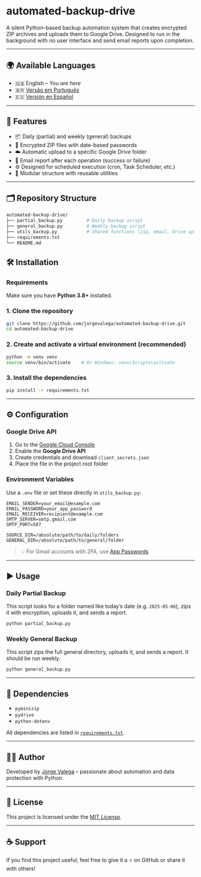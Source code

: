 # automated-backup-drive

A silent Python-based backup automation system that creates encrypted ZIP archives and uploads them to Google Drive. Designed to run in the background with no user interface and send email reports upon completion.

---

## 🌍 Available Languages

- 🇬🇧 English – *You are here*
- 🇧🇷 [Versão em Português](https://github.com/jorgevalega/conversor-de-texto-para-ipa)
- 🇪🇸 [Versión en Español](https://github.com/jorgevalega/convertidor-de-texto-a-ipa)

---

## 🔧 Features

- 📦 Daily (partial) and weekly (general) backups
- 🔐 Encrypted ZIP files with date-based passwords
- ☁️ Automatic upload to a specific Google Drive folder
- 📧 Email report after each operation (success or failure)
- ⚙️ Designed for scheduled execution (cron, Task Scheduler, etc.)
- 🧩 Modular structure with reusable utilities

---

## 🗂️ Repository Structure

```bash
automated-backup-drive/
├── partial_backup.py         # Daily backup script
├── general_backup.py         # Weekly backup script
├── utils_backup.py           # Shared functions (zip, email, Drive upload)
├── requirements.txt
└── README.md
```
## 🛠️ Installation

### Requirements

Make sure you have **Python 3.8+** installed.

### 1. Clone the repository

```bash
git clone https://github.com/jorgevalega/automated-backup-drive.git
cd automated-backup-drive
```

### 2. Create and activate a virtual environment (recommended)

```bash
python -m venv venv
source venv/bin/activate    # On Windows: venv\Scripts\activate
```

### 3. Install the dependencies

```bash
pip install -r requirements.txt
```
---

## ⚙️ Configuration

### Google Drive API

1. Go to the [Google Cloud Console](https://console.cloud.google.com/)
2. Enable the **Google Drive API**
3. Create credentials and download `client_secrets.json`
4. Place the file in the project root folder

### Environment Variables

Use a `.env` file or set these directly in `utils_backup.py`:

```env
EMAIL_SENDER=your_email@example.com
EMAIL_PASSWORD=your_app_password
EMAIL_RECEIVER=recipient@example.com
SMTP_SERVER=smtp.gmail.com
SMTP_PORT=587

SOURCE_DIR=/absolute/path/to/daily/folders
GENERAL_DIR=/absolute/path/to/general/folder
```

> 💡 For Gmail accounts with 2FA, use [App Passwords](https://support.google.com/accounts/answer/185833)

---

## ▶️ Usage

### Daily Partial Backup

This script looks for a folder named like today’s date (e.g. `2025-05-06`), zips it with encryption, uploads it, and sends a report.

```bash
python partial_backup.py
```

### Weekly General Backup

This script zips the full general directory, uploads it, and sends a report. It should be run weekly.

```bash
python general_backup.py
```
---

## 🧾 Dependencies

- `pyminizip`
- `pydrive`
- `python-dotenv`

All dependencies are listed in [`requirements.txt`](requirements.txt).

---

## 🧑‍💻 Author

Developed by [Jorge Valega](https://github.com/jorgevalega) – passionate about automation and data protection with Python.

---

## 📄 License

This project is licensed under the [MIT License](LICENSE).

---

## ☕ Support

If you find this project useful, feel free to give it a ⭐️ on GitHub or share it with others!
